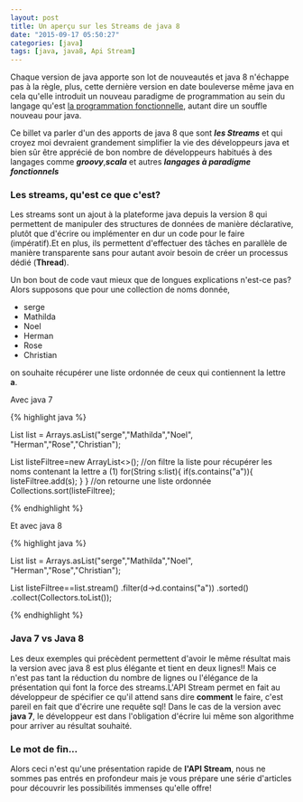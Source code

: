 ```yaml
---
layout: post
title: Un aperçu sur les Streams de java 8
date: "2015-09-17 05:50:27"
categories: [java]
tags: [java, java8, Api Stream]
---
```

Chaque version de java apporte son lot de nouveautés et java 8 n'échappe pas à la règle, plus, cette dernière version en date bouleverse même java en cela qu'elle introduit un nouveau paradigme de programmation au sein du langage qu'est [la programmation fonctionnelle](https://fr.wikipedia.org/wiki/Programmation_fonctionnelle), autant dire un souffle nouveau pour java.

Ce billet va parler d'un des apports de java 8 que sont ***les Streams*** et qui croyez moi devraient grandement simplifier la vie des développeurs java et bien sûr être apprécié de bon nombre de développeurs habitués à des langages comme ***groovy***,***scala*** et autres ***langages à paradigme fonctionnels***

### Les streams, qu'est ce que c'est?
Les streams sont un ajout à la plateforme java depuis la version 8 qui permettent de manipuler des structures de données de manière déclarative, plutôt que d'écrire ou implémenter en dur un code pour le faire (impératif).Et en plus, ils permettent d'effectuer des tâches en parallèle de manière transparente sans pour autant avoir besoin de créer un processus dédié (**Thread**).

Un bon bout de code vaut mieux que de longues explications n'est-ce pas? Alors supposons que pour une collection de noms donnée,

* serge
* Mathilda
* Noel
* Herman
* Rose
* Christian

on souhaite récupérer une liste ordonnée de ceux qui contiennent la lettre **a**.

Avec java 7

{% highlight java %}

List<String> list = Arrays.asList("serge","Mathilda","Noel", "Herman","Rose","Christian");

List<String> listeFiltree=new ArrayList<>();
//on filtre la liste pour récupérer les noms contenant la lettre a (1)
for(String s:list){
    if(s.contains("a")){
        listeFiltree.add(s);
    }
}
//on retourne une liste ordonnée
Collections.sort(listeFiltree);

{% endhighlight %}

Et avec java 8

{% highlight java %}

List<String> list = Arrays.asList("serge","Mathilda","Noel", "Herman","Rose","Christian");

List<String> listeFiltree==list.stream()
                                 .filter(d->d.contains("a"))
                                 .sorted()
                                 .collect(Collectors.toList());

{% endhighlight %}

### Java 7 vs Java 8

Les deux exemples qui précèdent permettent d'avoir le même résultat mais la version avec java 8 est plus élégante et tient en deux lignes!!
Mais ce n'est pas tant la réduction du nombre de lignes ou l'élégance de la présentation qui font la force des streams.L'API Stream permet en fait au développeur de spécifier ce qu'il attend sans dire **comment** le faire, c'est pareil en fait que d'écrire une requête sql!
Dans le cas de la version avec **java 7**, le développeur est dans l'obligation d'écrire lui même son algorithme pour arriver au résultat souhaité.

### Le mot de fin...

Alors ceci n'est qu'une présentation rapide de **l'API Stream**, nous ne sommes pas entrés en profondeur mais je vous prépare une série d'articles pour découvrir les possibilités immenses qu'elle offre!
